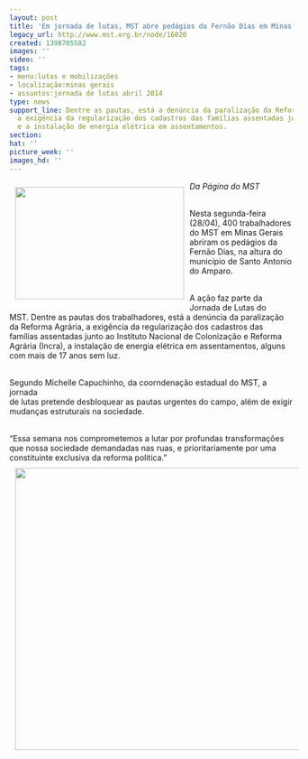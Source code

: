 ```yaml
---
layout: post
title: 'Em jornada de lutas, MST abre pedágios da Fernão Dias em Minas Gerais '
legacy_url: http://www.mst.org.br/node/16020
created: 1398705582
images: ''
video: ''
tags:
- menu:lutas e mobilizações
- localização:minas gerais
- assuntos:jornada de lutas abril 2014
type: news
support_line: Dentre as pautas, está a denúncia da paralização da Reforma Agrária,
  a exigência da regularização dos cadastros das famílias assentadas junto ao Incra
  e a instalação de energia elétrica em assentamentos.
section: 
hat: ''
picture_week: ''
images_hd: ''
---
```

<p><img style="float: left; margin: 10px;" src="http://www.mst.org.br/sites/default/files/mg1_0.jpg" alt="" width="300" height="199"></p><div><em>Da Página do MST</em></div><p><br>Nesta segunda-feira (28/04), 400 trabalhadores do MST em&nbsp;Minas Gerais abriram os pedágios da Fernão Dias, na altura do município de Santo Antonio do Amparo.</p><p><br>A ação faz parte da Jornada de Lutas&nbsp;do MST.&nbsp;Dentre as pautas dos trabalhadores, está a denúncia da paralização da Reforma Agrária, a exigência da regularização dos cadastros das famílias assentadas junto ao Instituto Nacional de Colonização e Reforma Agrária (Incra), a instalação de energia elétrica em assentamentos, alguns com mais de 17 anos sem luz.<br>&nbsp;</p><p>Segundo Michelle Capuchinho, da coorndenação estadual do MST, a jornada<br>de lutas pretende desbloquear as pautas urgentes do campo, além de exigir mudanças estruturais na sociedade.<br>&nbsp;</p><p>“Essa semana nos comprometemos a lutar por profundas transformações que nossa sociedade demandadas nas ruas, e prioritariamente por uma constituinte exclusiva da reforma politica.”<img style="margin: 10px;" src="http://www.mst.org.br/sites/default/files/mst%20%202.jpg" alt="" width="600" height="500"></p>
